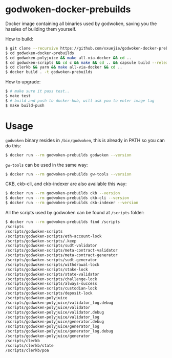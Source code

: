 godwoken-docker-prebuilds
=========================

Docker image containing all binaries used by godwoken, saving you the hassles of building them yourself.

How to build:

```bash
$ git clone --recursive https://github.com/xxuejie/godwoken-docker-prebuilds
$ cd godwoken-docker-prebuilds
$ cd godwoken-polyjuice && make all-via-docker && cd ..
$ cd godwoken-scripts && cd c && make && cd .. && capsule build --release --debug-output && cd ..
$ cd clerkb && yarn && make all-via-docker && cd ..
$ docker build . -t godwoken-prebuilds
```

How to upgrade:

```bash
$ # make sure it pass test..
$ make test
$ # build and push to docker-hub, will ask you to enter image tag
$ make build-push
```

# Usage

`godwoken` binary resides in `/bin/godwoken`, this is already in PATH so you can do this:

```bash
$ docker run --rm godwoken-prebuilds godwoken --version
```

`gw-tools` can be used in the same way:

```bash
$ docker run --rm godwoken-prebuilds gw-tools --version
```

CKB, ckb-cli, and ckb-indexer are also available this way:

```bash
$ docker run --rm godwoken-prebuilds ckb --version
$ docker run --rm godwoken-prebuilds ckb-cli --version
$ docker run --rm godwoken-prebuilds ckb-indexer --version
```

All the scripts used by godwoken can be found at `/scripts` folder:

```bash
$ docker run --rm godwoken-prebuilds find /scripts
/scripts
/scripts/godwoken-scripts
/scripts/godwoken-scripts/eth-account-lock
/scripts/godwoken-scripts/.keep
/scripts/godwoken-scripts/sudt-validator
/scripts/godwoken-scripts/meta-contract-validator
/scripts/godwoken-scripts/meta-contract-generator
/scripts/godwoken-scripts/sudt-generator
/scripts/godwoken-scripts/withdrawal-lock
/scripts/godwoken-scripts/stake-lock
/scripts/godwoken-scripts/state-validator
/scripts/godwoken-scripts/challenge-lock
/scripts/godwoken-scripts/always-success
/scripts/godwoken-scripts/custodian-lock
/scripts/godwoken-scripts/deposit-lock
/scripts/godwoken-polyjuice
/scripts/godwoken-polyjuice/validator_log.debug
/scripts/godwoken-polyjuice/validator
/scripts/godwoken-polyjuice/validator.debug
/scripts/godwoken-polyjuice/validator_log
/scripts/godwoken-polyjuice/generator.debug
/scripts/godwoken-polyjuice/generator_log
/scripts/godwoken-polyjuice/generator_log.debug
/scripts/godwoken-polyjuice/generator
/scripts/clerkb
/scripts/clerkb/state
/scripts/clerkb/poa
```
